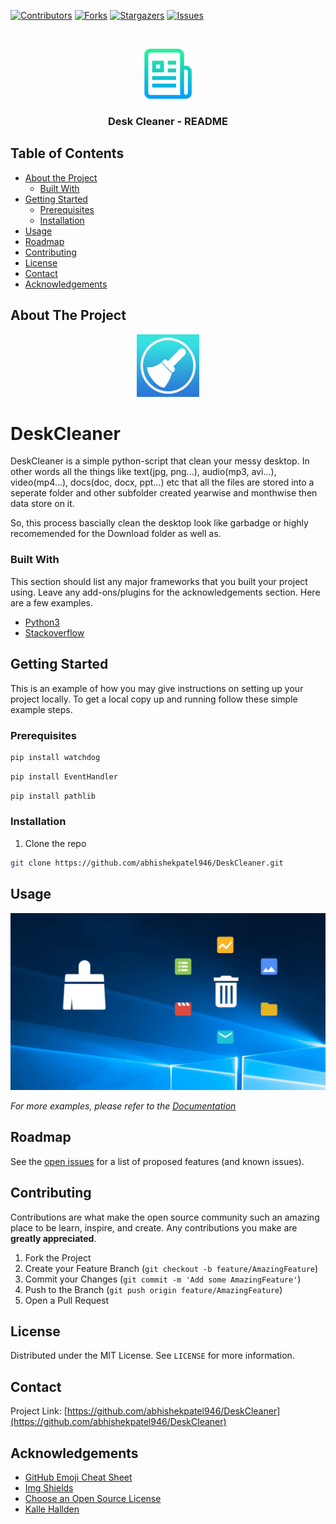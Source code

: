 [![Contributors][contributors-shield]][contributors-url]
[![Forks][forks-shield]][forks-url]
[![Stargazers][stars-shield]][stars-url]
[![Issues][issues-shield]][issues-url]



<!-- PROJECT LOGO -->
<br />
<p align="center">
  <a href="https://github.com/abhishekpatel946/DeskCleaner">
    <img src="img/logo-readme.png" alt="Logo" width="80" height="80">
  </a>

  <h3 align="center">Desk Cleaner - README</h3>
</p>



<!-- TABLE OF CONTENTS -->
## Table of Contents

* [About the Project](#about-the-project)
  * [Built With](#built-with)
* [Getting Started](#getting-started)
  * [Prerequisites](#prerequisites)
  * [Installation](#installation)
* [Usage](#usage)
* [Roadmap](#roadmap)
* [Contributing](#contributing)
* [License](#license)
* [Contact](#contact)
* [Acknowledgements](#acknowledgements)



<!-- ABOUT THE PROJECT -->
## About The Project
<p align="center">
  <a href="https://github.com/abhishekpatel946/DeskCleaner">
    <img src="img/logo-cleaner.b84d6325-88bd-40cb-8ff6-a7e284cf13bd" alt="Logo" width="100" height="100">
  </a>
</p>

# DeskCleaner

DeskCleaner is a simple python-script that clean your messy desktop. In other words all the things like text(jpg, png...), audio(mp3, avi...), video(mp4...),
docs(doc, docx, ppt...) etc that all the files are stored into a seperate folder and other subfolder created yearwise and monthwise then data store on it.

So, this process bascially clean the desktop look like garbadge or highly recomemended for the Download folder as well as.

### Built With
This section should list any major frameworks that you built your project using. Leave any add-ons/plugins for the acknowledgements section. Here are a few examples.
* [Python3](https://www.python.org/download/releases/3.0/)
* [Stackoverflow](https://stackoverflow.com/)


<!-- GETTING STARTED -->
## Getting Started

This is an example of how you may give instructions on setting up your project locally.
To get a local copy up and running follow these simple example steps.

### Prerequisites
```sh
pip install watchdog
```
```sh
pip install EventHandler
```
```sh
pip install pathlib
```

### Installation

1. Clone the repo
```sh
git clone https://github.com/abhishekpatel946/DeskCleaner.git
```


<!-- USAGE EXAMPLES -->
## Usage

![all!](https://github.com/abhishekpatel946/DeskCleaner/blob/master/img/cleaner-img.jpeg)

_For more examples, please refer to the [Documentation]()_



<!-- ROADMAP -->
## Roadmap

See the [open issues](https://github.com/abhishekpatel946/DeskCleaner/issues) for a list of proposed features (and known issues).



<!-- CONTRIBUTING -->
## Contributing

Contributions are what make the open source community such an amazing place to be learn, inspire, and create. Any contributions you make are **greatly appreciated**.

1. Fork the Project
2. Create your Feature Branch (`git checkout -b feature/AmazingFeature`)
3. Commit your Changes (`git commit -m 'Add some AmazingFeature'`)
4. Push to the Branch (`git push origin feature/AmazingFeature`)
5. Open a Pull Request



<!-- LICENSE -->
## License

Distributed under the MIT License. See `LICENSE` for more information.



<!-- CONTACT -->
## Contact

Project Link: [https://github.com/abhishekpatel946/DeskCleaner](https://github.com/abhishekpatel946/DeskCleaner)



<!-- ACKNOWLEDGEMENTS -->
## Acknowledgements
* [GitHub Emoji Cheat Sheet](https://www.webpagefx.com/tools/emoji-cheat-sheet)
* [Img Shields](https://shields.io)
* [Choose an Open Source License](https://choosealicense.com)
* [Kalle Hallden](http://github.com/kalleHallden)


<!-- MARKDOWN LINKS & IMAGES -->
<!-- https://www.markdownguide.org/basic-syntax/#reference-style-links -->
[contributors-shield]: https://img.shields.io/github/contributors/abhishekpatel946/DeskCleaner.svg?style=flat
[contributors-url]: https://github.com/abhishekpatel946/DeskCleaner/graphs/contributors
[forks-shield]: https://img.shields.io/github/forks/abhishekpatel946/DeskCleaner.svg?style=flat
[forks-url]: https://github.com/abhishekpatel946/DeskCleaner/network/members
[stars-shield]: https://img.shields.io/github/stars/abhishekpatel946/DeskCleaner.svg?style=flat
[stars-url]: https://github.com/abhishekpatel946/DeskCleaner/stargazers
[issues-shield]: https://img.shields.io/github/issues/abhishekpatel946/DeskCleaner.svg?style=flat
[issues-url]: https://github.com/abhishekpatel946/DeskCleaner/issues
